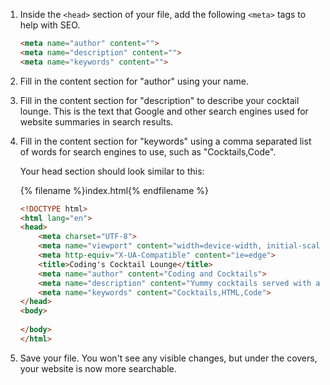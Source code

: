 1. Inside the `<head>` section of your file, add the following `<meta>` tags to help with SEO.
   ```html
   <meta name="author" content="">
   <meta name="description" content="">
   <meta name="keywords" content="">
   ```

1. Fill in the content section for "author" using your name.
1. Fill in the content section for "description" to describe your cocktail lounge. This is the text that Google and other search engines used for website summaries in search results.
1. Fill in the content section for "keywords" using a comma separated list of words for search engines to use, such as "Cocktails,Code".

   Your head section should look similar to this:

   {% filename %}index.html{% endfilename %}
   ```html
   <!DOCTYPE html>
   <html lang="en">
   <head>
       <meta charset="UTF-8">
       <meta name="viewport" content="width=device-width, initial-scale=1.0">
       <meta http-equiv="X-UA-Compatible" content="ie=edge">
       <title>Coding's Cocktail Lounge</title>
       <meta name="author" content="Coding and Cocktails">
	   <meta name="description" content="Yummy cocktails served with a side of code">
       <meta name="keywords" content="Cocktails,HTML,Code">
   </head>
   <body>
  
   </body>
   </html>
   ```
1. Save your file. You won't see any visible changes, but under the covers, your website is now more searchable.